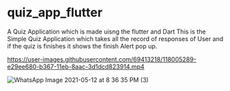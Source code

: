 # quiz_app_flutter

A Quiz Application which is made uisng the flutter and Dart 
This is  the Simple Quiz Application which takes all the record of responses of User
and if the quiz is finishes it shows the finish Alert pop up.

https://user-images.githubusercontent.com/69413218/118005289-e29ee680-b367-11eb-8aac-3d1dcd823914.mp4

![WhatsApp Image 2021-05-12 at 8 36 35 PM (3)](https://user-images.githubusercontent.com/69413218/118005824-58a34d80-b368-11eb-92ef-f42b2d9af057.jpeg)


